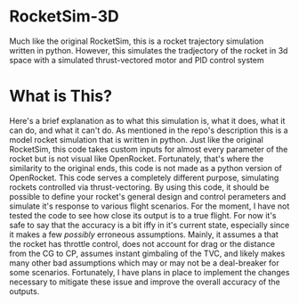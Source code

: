 # RocketSim-3D
Much like the original RocketSim, this is a rocket trajectory simulation written in python. However, this simulates the tradjectory of the rocket in 3d space with a simulated thrust-vectored motor and PID control system

# What is This?
Here's a brief explanation as to what this simulation is, what it does, what it can do, and what it can't do. As mentioned in the repo's 
description this is a model rocket simulation that is written in python. Just like the original RocketSim, this code takes custom inputs for almost every parameter of the rocket but is not visual like 
OpenRocket. Fortunately, that's where the similarity to the original ends, this code is not made as a python version of OpenRocket. This code serves a completely different purpose, simulating rockets controlled via thrust-vectoring. By using this code, it should be possible to define your rocket's general design and control perameters and simulate it's response to various flight scenarios. For the moment, I have not tested the code to see how close its output is to a true flight. For now it's safe to say that the accuracy is a bit iffy in it's current state, especially since it makes a few _possibly_ erroneous assumptions. Mainly, it assumes a that the rocket has throttle control, does not account for drag or the distance from the CG to CP, assumes instant gimbaling of the TVC, and likely makes many other bad assumptions which may or may not be a deal-breaker for some scenarios. Fortunately, I have plans in place to implement the changes necessary to mitigate these issue and improve the overall accuracy of the outputs.
